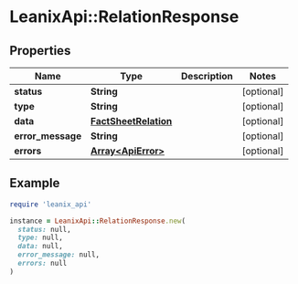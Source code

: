 # LeanixApi::RelationResponse

## Properties

| Name | Type | Description | Notes |
| ---- | ---- | ----------- | ----- |
| **status** | **String** |  | [optional] |
| **type** | **String** |  | [optional] |
| **data** | [**FactSheetRelation**](FactSheetRelation.md) |  | [optional] |
| **error_message** | **String** |  | [optional] |
| **errors** | [**Array&lt;ApiError&gt;**](ApiError.md) |  | [optional] |

## Example

```ruby
require 'leanix_api'

instance = LeanixApi::RelationResponse.new(
  status: null,
  type: null,
  data: null,
  error_message: null,
  errors: null
)
```

